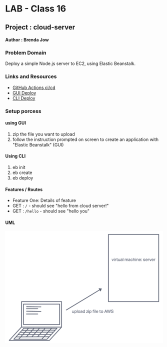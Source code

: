 
# LAB - Class 16

## Project : cloud-server

#### Author : Brenda Jow

### Problem Domain  

Deploy a simple Node.js server to EC2, using Elastic Beanstalk.

### Links and Resources

- [GitHub Actions ci/cd](https://github.com/rkgallaway/server-deployment-practice-d51/actions)
- [GUI Deploy](http://cloudserver-env.eba-egyawdjk.us-west-2.elasticbeanstalk.com/)
- [CLI Deploy](http://cloudserver-env.eba-egyawdjk.us-west-2.elasticbeanstalk.com/)

### Setup porcess

#### using GUI

1. zip the file you want to upload
2. follow the instruction prompted on screen to create an application with "Elastic Beanstalk" (GUI)

#### Using CLI

1. eb init
2. eb create
3. eb deploy

#### Features / Routes

- Feature One: Details of feature
- GET : `/` - should see "hello from cloud server!"
- GET : `/hello` - should see "hello you"

#### UML

![uml](./simple%20UML.png)